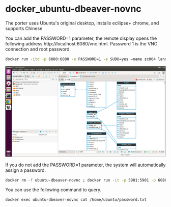 # docker_ubuntu-dbeaver-novnc

The porter uses Ubuntu's original desktop, installs ecliipse+ chrome, and supports Chinese

You can add the PASSWORD=1 parameter, the remote display opens the following address http://localhost:6080/vnc.html. Password 1 is the VNC connection and root password.


```bash
docker run -itd -p 6080:6080 -e PASSWORD=1 -e SUDO=yes –name zc004 land007/ubuntu-dbeaver-novnc:latest
```

![image](https://github.com/land007/docker_ubuntu-dbeaver-novnc/raw/master/20210604170156.png)

If you do not add the PASSWORD=1 parameter, the system will automatically assign a password.


```bash
docker rm -f ubuntu-dbeaver-novnc ; docker run -it -p 5901:5901 -p 6080:6080 -p 4040:4040 --privileged --name ubuntu-dbeaver-novnc land007/ubuntu-dbeaver-novnc:latest

```

You can use the following command to query.

```bash
docker exec ubuntu-dbeaver-novnc cat /home/ubuntu/password.txt
```

